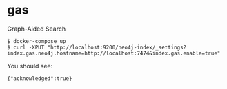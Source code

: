 # gas

Graph-Aided Search

```
$ docker-compose up
$ curl -XPUT "http://localhost:9200/neo4j-index/_settings?index.gas.neo4j.hostname=http://localhost:7474&index.gas.enable=true"
```

You should see:

```
{"acknowledged":true}
```
